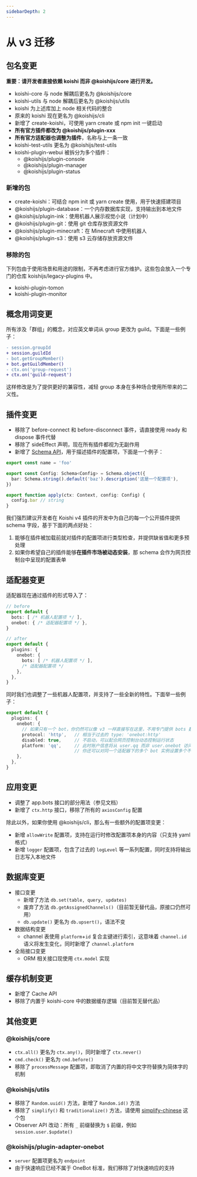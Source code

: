 ```yaml
---
sidebarDepth: 2
---
```


# 从 v3 迁移

## 包名变更

**重要：请开发者直接依赖 koishi 而非 @koishijs/core 进行开发。**

- koishi-core 与 node 解耦后更名为 @koishijs/core
- koishi-utils 与 node 解耦后更名为 @koishijs/utils
- koishi 为上述库加上 node 相关代码的整合
- 原来的 koishi 现在更名为 @koishijs/cli
- 新增了 create-koishi，可使用 yarn create 或 npm init 一键启动
- **所有官方插件都改为 @koishijs/plugin-xxx**
- **所有官方适配器也调整为插件**，名称与上一条一致
- koishi-test-utils 更名为 @koishijs/test-utils
- koishi-plugin-webui 被拆分为多个插件：
  - @koishijs/plugin-console
  - @koishijs/plugin-manager
  - @koishijs/plugin-status

### 新增的包

- create-koishi：可结合 npm init 或 yarn create 使用，用于快速搭建项目
- @koishijs/plugin-database：一个内存数据库实现，支持输出到本地文件
- @koishijs/plugin-ink：使用机器人展示视觉小说（计划中）
- @koishijs/plugin-git：使用 git 仓库存放资源文件
- @koishijs/plugin-minecraft：在 Minecraft 中使用机器人
- @koishijs/plugin-s3：使用 s3 云存储存放资源文件

### 移除的包

下列包由于使用场景和用途的限制，不再考虑进行官方维护。这些包会放入一个专门的仓库 koishijs/legacy-plugins 中。

- koishi-plugin-tomon
- koishi-plugin-monitor

## 概念用词变更

所有涉及「群组」的概念，对应英文单词从 group 更改为 guild。下面是一些例子：

```diff
- session.groupId
+ session.guildId
- bot.getGroupMember()
+ bot.getGuildMember()
- ctx.on('group-request')
+ ctx.on('guild-request')
```

这样修改是为了提供更好的兼容性，减轻 group 本身在多种场合使用所带来的二义性。

## 插件变更

- 移除了 before-connect 和 before-disconnect 事件，请直接使用 ready 和 dispose 事件代替
- 移除了 sideEffect 声明，现在所有插件都视为无副作用
- 新增了 [Schema API](./schema.md)，用于描述插件的配置项，下面是一个例子：

```ts
export const name = 'foo'

export const Config: Schema<Config> = Schema.object({
  bar: Schema.string().default('baz').description('这是一个配置项'),
})

export function apply(ctx: Context, config: Config) {
  config.bar // string
}
```

我们强烈建议开发者在 Koishi v4 插件的开发中为自己的每一个公开插件提供 schema 字段，基于下面的两点好处：

1. 能够在插件被加载前就对插件的配置项进行类型检查，并提供缺省值和更多预处理
2. 如果你希望自己的插件能够**在插件市场被动态安装**，那 schema 会作为网页控制台中呈现的配置表单

## 适配器变更

适配器现在通过插件的形式导入了：

```ts koishi.config.ts
// before
export default {
  bots: [ /* 机器人配置项 */ ],
  onebot: { /* 适配器配置项 */ },
}

// after
export default {
  plugins: {
    onebot: {
      bots: [ /* 机器人配置项 */ ],
      /* 适配器配置项 */
    },
  },
}
```

同时我们也调整了一些机器人配置项，并支持了一些全新的特性。下面举一些例子：

```ts koishi.config.ts
export default {
  plugins: {
    onebot: {
      // 如果只有一个 bot，你仍然可以像 v3 一样直接写在这里，不用专门提供 bots 数组
      protocol: 'http',   // 相当于过去的 type: 'onebot:http'
      disabled: true,     // 不启动，可以配合网页控制台动态控制运行状态
      platform: 'qq',     // 此时账户信息将从 user.qq 而非 user.onebot 访问
                          // 你还可以对同一个适配器下的多个 bot 实例设置多个不同的平台
    },
  },
}
```

## 应用变更

- 调整了 app.bots 接口的部分用法（参见文档）
- 新增了 `ctx.http` 接口，移除了所有的 `axiosConfig` 配置

除此以外，如果你使用 @koishijs/cli，那么有一些额外的配置项变更：

- 新增 `allowWrite` 配置项，支持在运行时修改配置项本身的内容（只支持 yaml 格式）
- 新增 `logger` 配置项，包含了过去的 `logLevel` 等一系列配置，同时支持将输出日志写入本地文件

## 数据库变更

- 接口变更
  - 新增了方法 `db.set(table, query, updates)`
  - 废弃了方法 `db.getAssignedChannels()`（目前暂无替代品，原接口仍然可用）
  - `db.update()` 更名为 `db.upsert()`，语法不变
- 数据结构变更
  - channel 表使用 `platform`+`id` 复合主键进行索引，这意味着 `channel.id` 语义将发生变化，同时新增了 `channel.platform`
- 全局接口变更
  - ORM 相关接口现使用 `ctx.model` 实现

## 缓存机制变更

- 新增了 Cache API
- 移除了内置于 koishi-core 中的数据缓存逻辑（目前暂无替代品）

## 其他变更

### @koishijs/core

- `ctx.all()` 更名为 `ctx.any()`，同时新增了 `ctx.never()`
- `cmd.check()` 更名为 `cmd.before()`
- 移除了 `processMessage` 配置项，即取消了内置的将中文字符替换为简体字的机制

### @koishijs/utils

- 移除了 `Random.uuid()` 方法，新增了 `Random.id()` 方法
- 移除了 `simplify()` 和 `traditionalize()` 方法，请使用 [simplify-chinese](https://www.npmjs.com/package/simplify-chinese) 这个包
- Observer API 改动：所有 `_` 前缀替换为 `$` 前缀，例如 `session.user.$update()`

### @koishijs/plugin-adapter-onebot

- `server` 配置项更名为 `endpoint`
- 由于快速响应已经不属于 OneBot 标准，我们移除了对快速响应的支持
